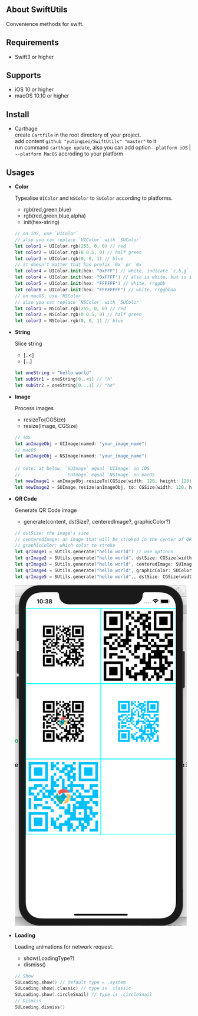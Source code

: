 ## About SwiftUtils

Convenience methods for swift.

## Requirements

* Swift3 or higher

## Supports

* iOS 10 or higher
* macOS 10.10 or higher

## Install

* Carthage  
	create `Cartfile` in the root directory of your project.  
	add content `github "yutingLei/SwiftUtils" "master"` to it  
	run command `carthage update`, also you can add option`--platform iOS` | `--platform MacOS` accroding to your platform


## Usages

- **Color**  

	Typealise `UIColor` and `NSColor` to `SUColor` according to platforms.
	- rgb(red,green,blue)
	- rgb(red,green,blue,alpha)
	- init(hex-string)

  
  ```swift
  // on iOS, use `UIColor`
  // also you can replace `UIColor` with `SUColor`
  let color1 = UIColor.rgb(255, 0, 0) // red
  let color2 = UIColor.rgb(0 0.5, 0) // half green
  let color3 = UIColor.rgb(0, 0, 1) // blue
  // it doesn't matter that has prefix `0x` pr `0x`
  let color4 = UIColor.init(hex: "0xFFF") // white, indicate `r,b,g`
  let color4 = UIColor.init(hex: "0xFFFF") // also is white, but is indicate `r,g,b,a`
  let color5 = UIColor.init(hex: "FFFFFF") // white, rrggbb
  let color6 = UIColor.init(hex: "FFFFFFFF") // white, rrggbbaa
  // on macOS, use `NSColor`
  // also you can replace `NSColor` with `SUColor`
  let color1 = NSColor.rgb(255, 0, 0) // red
  let color2 = NSColor.rgb(0 0.5, 0) // half green
  let color3 = NSColor.rgb(0, 0, 1) // blue
  ```
	
- **String**

	Slice string
	- [..<]
	- [...]
	
	```swift
	let oneString = "hello world"
	let subStr1 = oneString[0..<1] // "h"
	let subStr2 = oneString[0...1] // "he"
	```
	
- **Image**
	
	Process images
	- resizeTo(CGSize)
	- resize(Image, CGSize)

	```swift
	// iOS
	let anImageObj = UIImage(named: "your_image_name")
	// macOS
	let anImageObj = NSImage(named: "your_image_name")
	
	// note: at below, `SUImage` equal `UIImage` on iOS
	//                 `SUImage` equal `NSImage` on macOS
	let newImage1 = anImageObj.resizeTo(CGSize(width: 120, height: 120))
	let newImage2 = SUImage.resize(anImageObj, to: CGSize(width: 120, height: 120))
	```
	
- **QR Code**

	Generate QR Code image
	- generate(content, dstSize?, centeredImage?, graphicColor?)
	
	```swift
	// dstSize: the image's size
	// centeredImage: an image that will be stroked in the center of QR Code
	// graphicColor: which color to stroke
	let qrImage1 = SUtils.generate("hello world") // use options
	let qrImage2 = SUtils.generate("hello world", dstSize: CGSize(width: 200, height: 200)) // custom size
	let qrImage3 = SUtils.generate("hello world", centeredImage: SUImage(named: "your_icon_image")) // with an icon image
	let qrImage4 = SUtils.generate("hello world", graphicColor: SUColor.deepSkyBlue) // custom color
	let qrImage5 = SUtils.generate("hello world",, dstSize: CGSize(width: 200, height: 200), centeredImage: SUImage(named: "your_icon_image"), graphicColor: SUColor.deepSkyBlue) // all vars
	```
	<img src="./qrcode-effects.png" />
	
- **Loading**

	Loading animations for network request.
	- show(LoadingType?)
	- dismiss()
	
	```swift
	// Show
	SULoading.show() // default type = .system
	SULoading.show(.classic) // type is .classic
	SULoading.show(.circleSnail) // type is .circleSnail
	// Dismiss
	SULoading.dismiss()
	```
